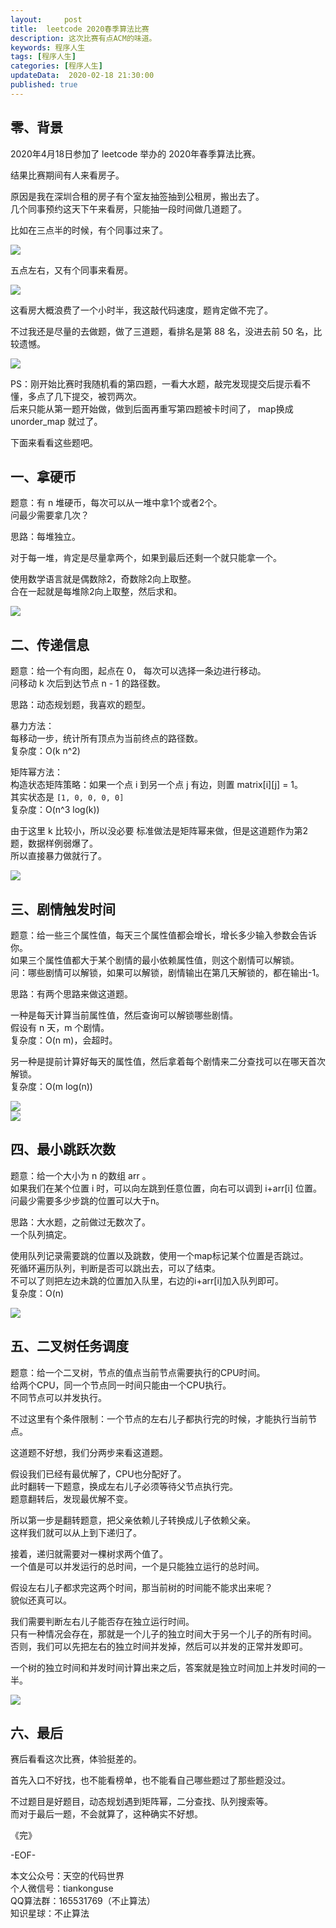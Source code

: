 ```yaml
---   
layout:     post  
title:  leetcode 2020春季算法比赛
description: 这次比赛有点ACM的味道。  
keywords: 程序人生  
tags: [程序人生]    
categories: [程序人生]  
updateData:  2020-02-18 21:30:00  
published: true  
---  
```



## 零、背景  


2020年4月18日参加了 leetcode 举办的 2020年春季算法比赛。  


结果比赛期间有人来看房子。  


原因是我在深圳合租的房子有个室友抽签抽到公租房，搬出去了。  
几个同事预约这天下午来看房，只能抽一段时间做几道题了。  



比如在三点半的时候，有个同事过来了。  


![](http://res2020.tiankonguse.com/images/2020/04/18/001.png)  


五点左右，又有个同事来看房。  



![](http://res2020.tiankonguse.com/images/2020/04/18/002.png)  


这看房大概浪费了一个小时半，我这敲代码速度，题肯定做不完了。  


不过我还是尽量的去做题，做了三道题，看排名是第 88 名，没进去前 50 名，比较遗憾。  


![](http://res2020.tiankonguse.com/images/2020/04/18/009.png)  


PS：刚开始比赛时我随机看的第四题，一看大水题，敲完发现提交后提示看不懂，多点了几下提交，被罚两次。  
后来只能从第一题开始做，做到后面再重写第四题被卡时间了， map换成unorder\_map 就过了。  


下面来看看这些题吧。  


## 一、拿硬币  


题意：有 n 堆硬币，每次可以从一堆中拿1个或者2个。  
问最少需要拿几次？  


思路：每堆独立。  


对于每一堆，肯定是尽量拿两个，如果到最后还剩一个就只能拿一个。  


使用数学语言就是偶数除2，奇数除2向上取整。  
合在一起就是每堆除2向上取整，然后求和。  


![](http://res2020.tiankonguse.com/images/2020/04/18/003.png)  


## 二、传递信息  


题意：给一个有向图，起点在 0， 每次可以选择一条边进行移动。  
问移动 k 次后到达节点 n - 1 的路径数。  


思路：动态规划题，我喜欢的题型。  



暴力方法：  
每移动一步，统计所有顶点为当前终点的路径数。  
复杂度：O(k n^2)  


矩阵幂方法：  
构造状态矩阵策略：如果一个点 i 到另一个点 j 有边，则置 matrix[i][j] = 1。  
其实状态是 `[1, 0, 0, 0, 0]`  
复杂度：O(n^3 log(k))  


由于这里 k 比较小，所以没必要
标准做法是矩阵幂来做，但是这道题作为第2题，数据样例弱爆了。  
所以直接暴力做就行了。  



![](http://res2020.tiankonguse.com/images/2020/04/18/004.png)  



## 三、剧情触发时间  


题意：给一些三个属性值，每天三个属性值都会增长，增长多少输入参数会告诉你。  
如果三个属性值都大于某个剧情的最小依赖属性值，则这个剧情可以解锁。  
问：哪些剧情可以解锁，如果可以解锁，剧情输出在第几天解锁的，都在输出-1。  



思路：有两个思路来做这道题。  


一种是每天计算当前属性值，然后查询可以解锁哪些剧情。  
假设有 n 天，m 个剧情。  
复杂度：O(n m)，会超时。  


另一种是提前计算好每天的属性值，然后拿着每个剧情来二分查找可以在哪天首次解锁。  
复杂度：O(m log(n))  


![](http://res2020.tiankonguse.com/images/2020/04/18/005.png)  
![](http://res2020.tiankonguse.com/images/2020/04/18/006.png)  


## 四、最小跳跃次数  


题意：给一个大小为 n 的数组 arr 。  
如果我们在某个位置 i 时，可以向左跳到任意位置，向右可以调到 i+arr[i]  位置。  
问最少需要多少步跳的位置可以大于n。  


思路：大水题，之前做过无数次了。  
一个队列搞定。  


使用队列记录需要跳的位置以及跳数，使用一个map标记某个位置是否跳过。  
死循环遍历队列，判断是否可以跳出去，可以了结束。  
不可以了则把左边未跳的位置加入队里，右边的i+arr[i]加入队列即可。  
复杂度：O(n)  



![](http://res2020.tiankonguse.com/images/2020/04/18/007.png)  



## 五、二叉树任务调度 


题意：给一个二叉树，节点的值点当前节点需要执行的CPU时间。  
给两个CPU，同一个节点同一时间只能由一个CPU执行。  
不同节点可以并发执行。  


不过这里有个条件限制：一个节点的左右儿子都执行完的时候，才能执行当前节点。  


这道题不好想，我们分两步来看这道题。  


假设我们已经有最优解了，CPU也分配好了。  
此时翻转一下题意，换成左右儿子必须等待父节点执行完。  
题意翻转后，发现最优解不变。  


所以第一步是翻转题意，把父亲依赖儿子转换成儿子依赖父亲。  
这样我们就可以从上到下递归了。  


接着，递归就需要对一棵树求两个值了。  
一个值是可以并发运行的总时间，一个是只能独立运行的总时间。  


假设左右儿子都求完这两个时间，那当前树的时间能不能求出来呢？  
貌似还真可以。  


我们需要判断左右儿子能否存在独立运行时间。  
只有一种情况会存在，那就是一个儿子的独立时间大于另一个儿子的所有时间。  
否则，我们可以先把左右的独立时间并发掉，然后可以并发的正常并发即可。  


一个树的独立时间和并发时间计算出来之后，答案就是独立时间加上并发时间的一半。  


![](http://res2020.tiankonguse.com/images/2020/04/18/008.png)  



## 六、最后  


赛后看看这次比赛，体验挺差的。  


首先入口不好找，也不能看榜单，也不能看自己哪些题过了那些题没过。  


不过题目是好题目，动态规划遇到矩阵幂，二分查找、队列搜索等。  
而对于最后一题，不会就算了，这种确实不好想。  




《完》


-EOF-  



本文公众号：天空的代码世界  
个人微信号：tiankonguse  
QQ算法群：165531769（不止算法）  
知识星球：不止算法  

